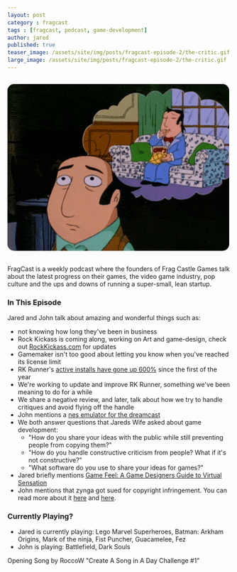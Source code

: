 ```yaml
---
layout: post
category : fragcast
tags : [fragcast, podcast, game-development]
author: jared
published: true
teaser_image: /assets/site/img/posts/fragcast-episode-2/the-critic.gif
large_image: /assets/site/img/posts/fragcast-episode-2/the-critic.gif
---
```


<img src="/assets/site/img/posts/fragcast-episode-2/the-critic.gif" style="border-radius: 15px; margin: 15px 0px;" />

FragCast is a weekly podcast where the founders of Frag Castle Games talk about the latest progress on their games, the video game industry, pop culture and the ups and downs of running a super-small, lean startup.


### In This Episode
Jared and John talk about amazing and wonderful things such as:

 * not knowing how long they've been in business
 * Rock Kickass is coming along, working on Art and game-design, check out [RockKickass.com](http://www.rockkickass.com) for updates
 * Gamemaker isn't too good about letting you know when you've reached its license limit
 * RK Runner's [active installs have gone up 600%](/assets/site/img/posts/fragcast-episode-2/install-numbers.png) since the first of the year
 * We're working to update and improve RK Runner, something we've been meaning to do for a while
 * We share a negative review, and later, talk about how we try to handle critiques and avoid flying off the handle
 * John mentions a [nes emulator for the dreamcast](http://www.theisozone.com/downloads/dreamcast/emulators/nesterdc-nes-emulator-for-the-dreamcast/)
 * We both answer questions that Jareds Wife asked about game development:
     * "How do you share your ideas with the public while still preventing people from copying them?"
     * "How do you handle constructive criticism from people? What if it's not constructive?"
     * "What software do you use to share your ideas for games?"
 * Jared briefly mentions [Game Feel: A Game Designers Guide to Virtual Sensation](http://www.amazon.com/Game-Feel-Designers-Sensation-Kaufmann-ebook/dp/B0048EJXP2/ref=sr_1_1?ie=UTF8&qid=1390106012&sr=8-1&keywords=game+feel)
 * John mentions that zynga got sued for copyright infringement. You can read more about it [here](http://toucharcade.com/2012/01/24/zynga-shamelessly-rips-off-tiny-tower-with-canadian-release-of-dream-heights) and [here](http://www.forbes.com/sites/ericgoldman/2012/09/27/recent-ruling-in-triple-townyeti-town-game-app-dispute-provides-cautionary-lessons-for-both-ea-and-zynga/).



### Currently Playing?
 * Jared is currently playing: Lego Marvel Superheroes, Batman: Arkham Origins, Mark of the ninja, Fist Puncher, Guacamelee, Fez
 * John is playing: Battlefield, Dark Souls


Opening Song by RoccoW "Create A Song in A Day Challenge #1"

<div id="player" data-url="http://media.signalleaf.com/player/FragCast/52db6428a4aa720200000004/" width="500" height="140"></div>
